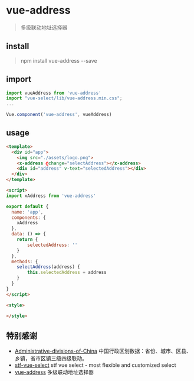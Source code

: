 vue-address
===========

> 多级联动地址选择器

install
-------

> npm install vue-address --save

import
------

```js
import vueAddress from 'vue-address'
import "vue-select/lib/vue-address.min.css";
...

Vue.component('vue-address', vueAddress)
```

usage
-----

```html
<template>
  <div id="app">
    <img src="./assets/logo.png">
    <x-address @change="selectAddress"></x-address>
    <div id="address" v-text="selectedAddress"></div>
  </div>
</template>

<script>
import xAddress from 'vue-address'

export default {
  name: 'app',
  components: {
    xAddress
  },
  data: () => {
    return {
        selectedAddress: ''
    }
  },
  methods: {
    selectAddress(address) {
        this.selectedAddress = address
    }
  }
}
</script>

<style>

</style>
```

特别感谢
--------

-	[Administrative-divisions-of-China](https://github.com/modood/Administrative-divisions-of-China) 中国行政区划数据：省份、城市、区县、乡镇，省市区镇三级四级联动。
-	[stf-vue-select](https://github.com/stfalcon-studio/stf-vue-select) stf vue select - most flexible and customized select
-	[vue-address](https://github.com/WebCodeFarmer/vue-address) 多级联动地址选择器
